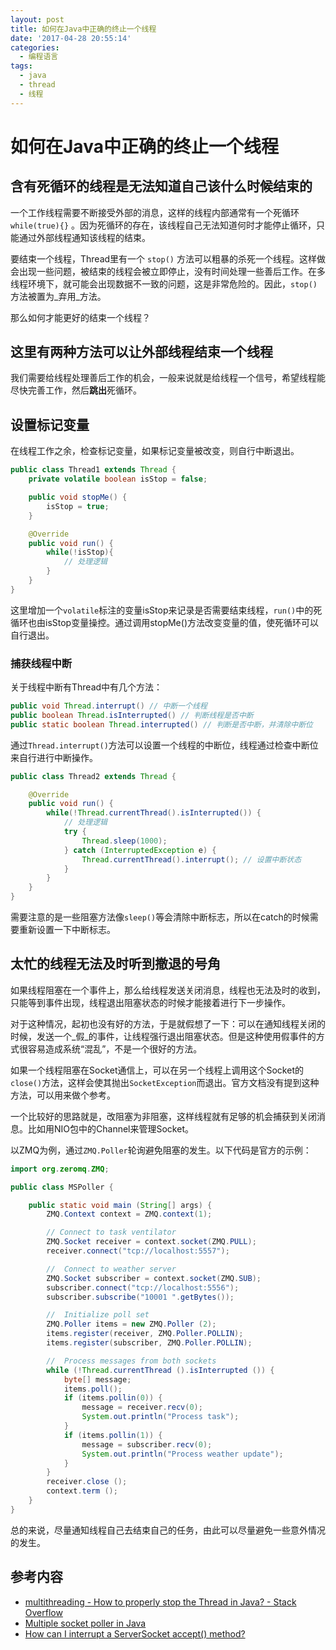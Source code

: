 ```yaml
---
layout: post
title: 如何在Java中正确的终止一个线程
date: '2017-04-28 20:55:14'
categories:
  - 编程语言
tags:
  - java
  - thread
  - 线程
---
```


# 如何在Java中正确的终止一个线程

## 含有死循环的线程是无法知道自己该什么时候结束的

一个工作线程需要不断接受外部的消息，这样的线程内部通常有一个死循环 `while(true){}` 。因为死循环的存在，该线程自己无法知道何时才能停止循环，只能通过外部线程通知该线程的结束。

要结束一个线程，Thread里有一个 `stop()` 方法可以粗暴的杀死一个线程。这样做会出现一些问题，被结束的线程会被立即停止，没有时间处理一些善后工作。在多线程环境下，就可能会出现数据不一致的问题，这是非常危险的。因此，`stop()` 方法被置为_弃用_方法。

那么如何才能更好的结束一个线程？

## 这里有两种方法可以让外部线程结束一个线程

我们需要给线程处理善后工作的机会，一般来说就是给线程一个信号，希望线程能尽快完善工作，然后**跳出**死循环。

## 设置标记变量

在线程工作之余，检查标记变量，如果标记变量被改变，则自行中断退出。

```java
public class Thread1 extends Thread {
    private volatile boolean isStop = false;

    public void stopMe() {
        isStop = true;
    }

    @Override
    public void run() {
        while(!isStop){
            // 处理逻辑
        }
    }
}
```

这里增加一个`volatile`标注的变量isStop来记录是否需要结束线程，`run()`中的死循环也由isStop变量操控。通过调用stopMe()方法改变变量的值，使死循环可以自行退出。

### 捕获线程中断

关于线程中断有Thread中有几个方法：

```java
public void Thread.interrupt() // 中断一个线程
public boolean Thread.isInterrupted() // 判断线程是否中断
public static boolean Thread.interrupted() // 判断是否中断，并清除中断位
```

通过`Thread.interrupt()`方法可以设置一个线程的中断位，线程通过检查中断位来自行进行中断操作。

```java
public class Thread2 extends Thread {

    @Override
    public void run() {
        while(!Thread.currentThread().isInterrupted()) {
            // 处理逻辑
            try {
                Thread.sleep(1000);
            } catch (InterruptedException e) {
                Thread.currentThread().interrupt(); // 设置中断状态
            }
        }
    }
}
```

需要注意的是一些阻塞方法像`sleep()`等会清除中断标志，所以在catch的时候需要重新设置一下中断标志。

## 太忙的线程无法及时听到撤退的号角

如果线程阻塞在一个事件上，那么给线程发送关闭消息，线程也无法及时的收到，只能等到事件出现，线程退出阻塞状态的时候才能接着进行下一步操作。

对于这种情况，起初也没有好的方法，于是就假想了一下：可以在通知线程关闭的时候，发送一个_假_的事件，让线程强行退出阻塞状态。但是这种使用假事件的方式很容易造成系统“混乱”，不是一个很好的方法。

如果一个线程阻塞在Socket通信上，可以在另一个线程上调用这个Socket的`close()`方法，这样会使其抛出`SocketException`而退出。官方文档没有提到这种方法，可以用来做个参考。

一个比较好的思路就是，改阻塞为非阻塞，这样线程就有足够的机会捕获到关闭消息。比如用NIO包中的Channel来管理Socket。

以ZMQ为例，通过`ZMQ.Poller`轮询避免阻塞的发生。以下代码是官方的示例：

```java
import org.zeromq.ZMQ;

public class MSPoller {

    public static void main (String[] args) {
        ZMQ.Context context = ZMQ.context(1);

        // Connect to task ventilator
        ZMQ.Socket receiver = context.socket(ZMQ.PULL);
        receiver.connect("tcp://localhost:5557");

        //  Connect to weather server
        ZMQ.Socket subscriber = context.socket(ZMQ.SUB);
        subscriber.connect("tcp://localhost:5556");
        subscriber.subscribe("10001 ".getBytes());

        //  Initialize poll set
        ZMQ.Poller items = new ZMQ.Poller (2);
        items.register(receiver, ZMQ.Poller.POLLIN);
        items.register(subscriber, ZMQ.Poller.POLLIN);

        //  Process messages from both sockets
        while (!Thread.currentThread ().isInterrupted ()) {
            byte[] message;
            items.poll();
            if (items.pollin(0)) {
                message = receiver.recv(0);
                System.out.println("Process task");
            }
            if (items.pollin(1)) {
                message = subscriber.recv(0);
                System.out.println("Process weather update");
            }
        }
        receiver.close ();
        context.term ();
    }
}
```

总的来说，尽量通知线程自己去结束自己的任务，由此可以尽量避免一些意外情况的发生。

## 参考内容

+ [multithreading - How to properly stop the Thread in Java? - Stack Overflow](http://stackoverflow.com/questions/10961714/how-to-properly-stop-the-thread-in-java)
+ [Multiple socket poller in Java](http://zguide.zeromq.org/java:mspoller)
+ [How can I interrupt a ServerSocket accept() method?](http://stackoverflow.com/questions/2983835/how-can-i-interrupt-a-serversocket-accept-method)
